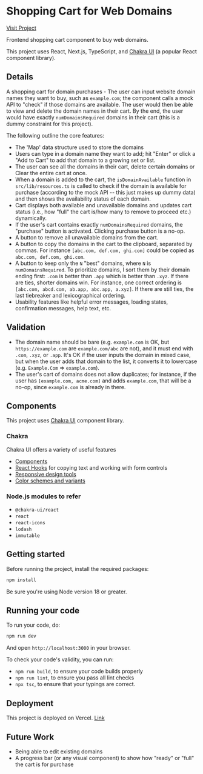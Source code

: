 # Shopping Cart for Web Domains

[Visit Project](https://web-domains-shopping-cart.vercel.app/)

Frontend shopping cart component to buy web domains.

This project uses React, Next.js, TypeScript, and [Chakra UI](https://chakra-ui.com/) (a popular React component library).

## Details

A shopping cart for domain purchases - The user can input website domain names they want to buy, such as `example.com`; the component calls a mock API to "check" if those domains are available. The user would then be able to view and delete the domain names in their cart. By the end, the user would have exactly `numDomainsRequired` domains in their cart (this is a dummy constraint for this project).

The following outline the core features:

- The 'Map' data structure used to store the domains
- Users can type in a domain name they want to add; hit "Enter" or click a "Add to Cart" to add that domain to a growing set or list.
- The user can see all the domains in their cart, delete certain domains or Clear the entire cart at once.
- When a domain is added to the cart, the `isDomainAvailable` function in `src/lib/resources.ts` is called to check if the domain is available for purchase (according to the mock API -- this just makes up dummy data) and then shows the availability status of each domain.
- Cart displays both available and unavailable domains and updates cart status (i.e., how "full" the cart is/how many to remove to proceed etc.) dynamically.
- If the user's cart contains exactly `numDomainsRequired` domains, the "purchase" button is activated. Clicking purchase button is a no-op.
- A button to remove all unavailable domains from the cart.
- A button to copy the domains in the cart to the clipboard, separated by commas. For instance `[abc.com, def.com, ghi.com]` could be copied as `abc.com, def.com, ghi.com`.
- A button to keep only the `N` "best" domains, where `N` is `numDomainsRequired`. To prioritize domains, I sort them by their domain ending first: `.com` is better than `.app` which is better than `.xyz`. If there are ties, shorter domains win. For instance, one correct ordering is `[abc.com, abcd.com, ab.app, abc.app, a.xyz]`. If there are still ties, the last tiebreaker and lexicographical ordering.
- Usability features like helpful error messages, loading states, confirmation messages, help text, etc.

## Validation

- The domain name should be bare (e.g. `example.com` is OK, but `https://example.com` are `example.com/abc` are not), and it must end with `.com`, `.xyz`, or `.app`. It's OK if the user inputs the domain in mixed case, but when the user adds that domain to the list, it converts it to lowercase (e.g. `Example.Com` => `example.com`).
- The user's cart of domains does not allow duplicates; for instance, if the user has `[example.com, acme.com]` and adds `example.com`, that will be a no-op, since `example.com` is already in there.

## Components

This project uses [Chakra UI](https://chakra-ui.com/docs/components) component library.

### Chakra

Chakra UI offers a variety of useful features

- [Components](https://chakra-ui.com/docs/components)
- [React Hooks](https://chakra-ui.com/docs/hooks/use-clipboard) for copying text and working with form controls
- [Responsive design tools](https://chakra-ui.com/docs/styled-system/responsive-styles#the-object-syntax)
- [Color schemes and variants](https://chakra-ui.com/docs/components/button/theming)

### Node.js modules to refer

- `@chakra-ui/react`
- `react`
- `react-icons`
- `lodash`
- `immutable`

## Getting started

Before running the project, install the required packages:

```sh
npm install
```

Be sure you're using Node version 18 or greater.

## Running your code

To run your code, do:

```sh
npm run dev
```

And open `http://localhost:3000` in your browser.

To check your code's validity, you can run:

- `npm run build`, to ensure your code builds properly
- `npm run lint`, to ensure you pass all lint checks
- `npx tsc`, to ensure that your typings are correct.

## Deployment

This project is deployed on Vercel. [Link](https://web-domains-shopping-cart.vercel.app/)

## Future Work

- Being able to edit existing domains
- A progress bar (or any visual component) to show how "ready" or "full" the cart is for purchase
